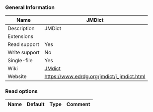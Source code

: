 
### General Information ###
Name | JMDict
---- | -------
Description | JMDict
Extensions | 
Read support | Yes
Write support | No
Single-file | Yes
Wiki | [JMdict](https://en.wikipedia.org/wiki/JMdict)
Website | https://www.edrdg.org/jmdict/j_jmdict.html


### Read options ###
Name | Default | Type | Comment
---- | ---- | ------- | -------

